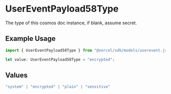 # UserEventPayload58Type

The type of this cosmos doc instance, if blank, assume secret.

## Example Usage

```typescript
import { UserEventPayload58Type } from "@vercel/sdk/models/userevent.js";

let value: UserEventPayload58Type = "encrypted";
```

## Values

```typescript
"system" | "encrypted" | "plain" | "sensitive"
```